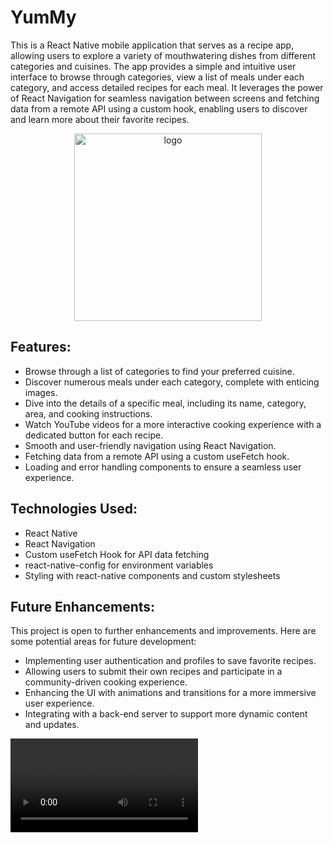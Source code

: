 # YumMy

This is a React Native mobile application that serves as a recipe app, allowing users to explore a variety of mouthwatering dishes from different categories and cuisines. The app provides a simple and intuitive user interface to browse through categories, view a list of meals under each category, and access detailed recipes for each meal. It leverages the power of React Navigation for seamless navigation between screens and fetching data from a remote API using a custom hook, enabling users to discover and learn more about their favorite recipes.
<p align="center"><img src="https://user-images.githubusercontent.com/100444900/236217447-9a83f6a3-df95-48c6-9f28-4f04d4f5097b.png" alt="logo" width="300"></p>

## Features:

* Browse through a list of categories to find your preferred cuisine.
* Discover numerous meals under each category, complete with enticing images.
* Dive into the details of a specific meal, including its name, category, area, and cooking instructions.
* Watch YouTube videos for a more interactive cooking experience with a dedicated button for each recipe.
* Smooth and user-friendly navigation using React Navigation.
* Fetching data from a remote API using a custom useFetch hook.
* Loading and error handling components to ensure a seamless user experience.
  
## Technologies Used:

* React Native
* React Navigation
* Custom useFetch Hook for API data fetching
* react-native-config for environment variables
* Styling with react-native components and custom stylesheets
  
## Future Enhancements:
This project is open to further enhancements and improvements. Here are some potential areas for future development:

* Implementing user authentication and profiles to save favorite recipes.
* Allowing users to submit their own recipes and participate in a community-driven cooking experience.
* Enhancing the UI with animations and transitions for a more immersive user experience.
* Integrating with a back-end server to support more dynamic content and updates.



<video src="https://user-images.githubusercontent.com/100444900/236214370-08440b2a-5493-43ea-ae32-945aee442cfe.mp4" controls width="300"/>
